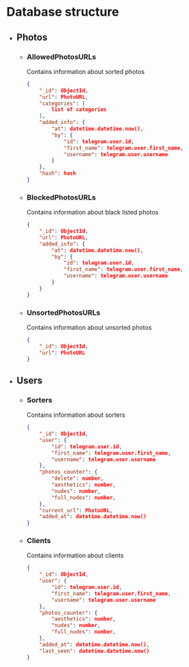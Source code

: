 # Database structure

- ## Photos
    * ### AllowedPhotosURLs
        Contains information about sorted photos
        ```json
        {
            "_id": ObjectId,
            "url": PhotoURL,
            "categories": [
                list of categories
            ],
            "added_info": {
                "at": datetime.datetime.now(),
                "by": {
                    "id": telegram.user.id,
                    "first_name": telegram.user.first_name,
                    "username": telegram.user.username
                }
            },
            "hash": hash
        }
        ```
    * ### BlockedPhotosURLs
        Contains information about black listed photos
        ```json
        {
            "_id": ObjectId,
            "url": PhotoURL,
            "added_info": {
                "at": datetime.datetime.now(),
                "by": {
                    "id": telegram.user.id,
                    "first_name": telegram.user.first_name,
                    "username": telegram.user.username
                }
            }
        } 
        ```
    * ### UnsortedPhotosURLs
        Contains information about unsorted photos
        ```json
        {
            "_id": ObjectId,
            "url": PhotoURL
        } 
        ```

- ## Users
    * ### Sorters
        Contains information about sorters
        ```json
        {
            "_id": ObjectId,
            "user": {
                "id": telegram.user.id,
                "first_name": telegram.user.first_name,
                "username": telegram.user.username
            },
            "photos_counter": {
                "delete": number,
                "aesthetics": number,
                "nudes": number,
                "full_nudes": number,
            },
            "current_url": PhotoURL,
            "added_at": datetime.datetime.now()
        }
        ```
    * ### Clients 
        Contains information about clients
        ```json
        {
            "_id": ObjectId,
            "user": {
                "id": telegram.user.id,
                "first_name": telegram.user.first_name,
                "username": telegram.user.username
            },
            "photos_counter": {
                "aesthetics": number,
                "nudes": number,
                "full_nudes": number,
            },
            "added_at": datetime.datetime.now(),
            "last_seen": datetime.datetime.now()
        }
        ```